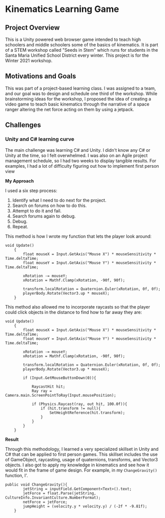 # Kinematics Learning Game

## Project Overview
This is a Unity powered web browser game intended to teach high schoolers and middle schoolers some of the basics of kinematics. It is part of a STEM workshop called "Seeds in Stem" which runs for students in the Santa Maria Unified School District every winter. This project is for the Winter 2021 workshop.

## Motivations and Goals

This was part of a project-based learning class. I was assigned to a team, and our goal was to design and schedule one third of the workshop. While brainstorming ideas for the workshop, I proposed the idea of creating a video game to teach basic kinematics through the narrative of a space ranger altering the net force acting on them by using a jetpack.

## Challenges

### Unity and C# learning curve

The main challenge was learning C# and Unity. I didn't know any C# or Unity at the time, so I felt overwhelmed. I was also on an Agile project management schedule, so I had two weeks to display tangible results. For examples, I had a lot of difficulty figuring out how to implement first person view

**My Approach**

I used a six step process:

1. Identify what I need to do next for the project.
2. Search on forums on how to do this.
3. Attempt to do it and fail.
4. Search forums again to debug.
5. Debug.
6. Repeat.

This method is how I wrote my function that lets the player look around:

```
void Update()
    {
        float mouseX = Input.GetAxis("Mouse X") * mouseSensitivity * Time.deltaTime;
        float mouseY = Input.GetAxis("Mouse Y") * mouseSensitivity * Time.deltaTime;

        xRotation -= mouseY;
        xRotation = Mathf.Clamp(xRotation, -90f, 90f);

        transform.localRotation = Quaternion.Euler(xRotation, 0f, 0f);
        playerBody.Rotate(Vector3.up * mouseX);
    }
```

This method also allowed me to incorporate raycasts so that the player could click objects in the distance to find how to far away they are:

```
void Update()
    {
        float mouseX = Input.GetAxis("Mouse X") * mouseSensitivity * Time.deltaTime;
        float mouseY = Input.GetAxis("Mouse Y") * mouseSensitivity * Time.deltaTime;

        xRotation -= mouseY;
        xRotation = Mathf.Clamp(xRotation, -90f, 90f);

        transform.localRotation = Quaternion.Euler(xRotation, 0f, 0f);
        playerBody.Rotate(Vector3.up * mouseX);

        if (Input.GetMouseButtonDown(0)){

            RaycastHit hit;
            Ray ray = Camera.main.ScreenPointToRay(Input.mousePosition);

            if (Physics.Raycast(ray, out hit, 100.0f)){
                if (hit.transform != null){
                    SetHeightReference(hit.transform);
                }
            }
        }
    }
```

**Result**

Through this methodology, I learned a very specialized skillset in Unity and C# that can be applied to first person games. This skillset includes the use of GameObject, raycasting, usage of
quaternions, transforms, and Vector3 objects. I also got to apply my knowledge in kinematics and see how it would fit in the frame of game design. For example, in my `ChangeGravity()` function, I'.

```
public void ChangeGravity(){
        jetString = inputField.GetComponent<Text>().text;
        jetForce = float.Parse(jetString, CultureInfo.InvariantCulture.NumberFormat);
        netForce = jetForce;
        jumpHeight = (velocity.y * velocity.y) / (-2f * -9.81f);
    }
```


